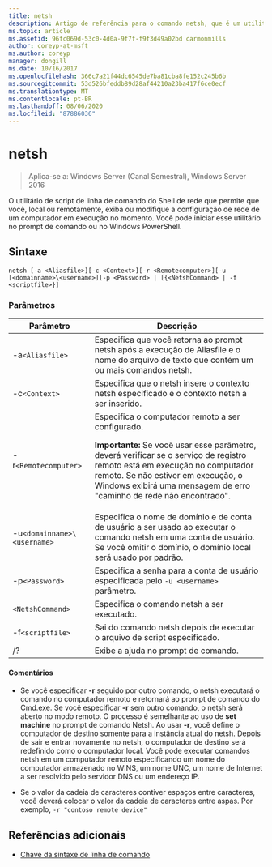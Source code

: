 ```yaml
---
title: netsh
description: Artigo de referência para o comando netsh, que é um utilitário de script de linha de comando que permite que você, local ou remotamente, exiba ou modifique a configuração de rede de um computador atualmente em execução.
ms.topic: article
ms.assetid: 96fc069d-53c0-4d0a-9f7f-f9f3d49a02bd carmonmills
author: coreyp-at-msft
ms.author: coreyp
manager: dongill
ms.date: 10/16/2017
ms.openlocfilehash: 366c7a21f44dc6545de7ba81cba8fe152c245b6b
ms.sourcegitcommit: 53d526bfeddb89d28af44210a23ba417f6ce0ecf
ms.translationtype: MT
ms.contentlocale: pt-BR
ms.lasthandoff: 08/06/2020
ms.locfileid: "87886036"
---
```

# <a name="netsh"></a>netsh

> Aplica-se a: Windows Server (Canal Semestral), Windows Server 2016

O utilitário de script de linha de comando do Shell de rede que permite que você, local ou remotamente, exiba ou modifique a configuração de rede de um computador em execução no momento. Você pode iniciar esse utilitário no prompt de comando ou no Windows PowerShell.

## <a name="syntax"></a>Sintaxe

```
netsh [-a <Aliasfile>][-c <Context>][-r <Remotecomputer>][-u [<domainname>\<username>][-p <Password> | [{<NetshCommand> | -f <scriptfile>}]
```

### <a name="parameters"></a>Parâmetros

| Parâmetro | Descrição |
| --------- | ----------- |
| -a`<Aliasfile>` | Especifica que você retorna ao prompt netsh após a execução de Aliasfile e o nome do arquivo de texto que contém um ou mais comandos netsh. |
| -c`<Context>` | Especifica que o netsh insere o contexto netsh especificado e o contexto netsh a ser inserido. |
| -r`<Remotecomputer>` | Especifica o computador remoto a ser configurado.<p>**Importante:** Se você usar esse parâmetro, deverá verificar se o serviço de registro remoto está em execução no computador remoto. Se não estiver em execução, o Windows exibirá uma mensagem de erro "caminho de rede não encontrado". |
| -u`<domainname>\<username>` | Especifica o nome de domínio e de conta de usuário a ser usado ao executar o comando netsh em uma conta de usuário. Se você omitir o domínio, o domínio local será usado por padrão. |
| -p`<Password>` | Especifica a senha para a conta de usuário especificada pelo `-u <username>` parâmetro. |
| `<NetshCommand>` | Especifica o comando netsh a ser executado. |
| -f`<scriptfile>` | Sai do comando netsh depois de executar o arquivo de script especificado. |
| /? | Exibe a ajuda no prompt de comando. |

#### <a name="remarks"></a>Comentários

- Se você especificar **-r** seguido por outro comando, o netsh executará o comando no computador remoto e retornará ao prompt de comando do Cmd.exe. Se você especificar **-r** sem outro comando, o netsh será aberto no modo remoto. O processo é semelhante ao uso de **set machine** no prompt de comando Netsh. Ao usar **-r**, você define o computador de destino somente para a instância atual do netsh. Depois de sair e entrar novamente no netsh, o computador de destino será redefinido como o computador local. Você pode executar comandos netsh em um computador remoto especificando um nome do computador armazenado no WINS, um nome UNC, um nome de Internet a ser resolvido pelo servidor DNS ou um endereço IP.

- Se o valor da cadeia de caracteres contiver espaços entre caracteres, você deverá colocar o valor da cadeia de caracteres entre aspas. Por exemplo, `-r "contoso remote device"`

## <a name="additional-references"></a>Referências adicionais

- [Chave da sintaxe de linha de comando](command-line-syntax-key.md)
